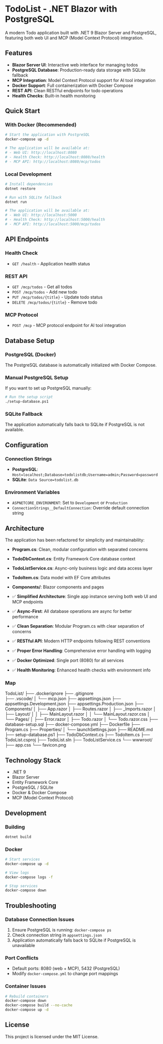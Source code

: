 # TodoList - .NET Blazor with PostgreSQL

A modern Todo application built with .NET 9 Blazor Server and PostgreSQL, featuring both web UI and MCP (Model Context Protocol) integration.

## Features

- **Blazor Server UI**: Interactive web interface for managing todos
- **PostgreSQL Database**: Production-ready data storage with SQLite fallback
- **MCP Integration**: Model Context Protocol support for AI tool integration
- **Docker Support**: Full containerization with Docker Compose
- **REST API**: Clean RESTful endpoints for todo operations
- **Health Checks**: Built-in health monitoring

## Quick Start

### With Docker (Recommended)

```bash
# Start the application with PostgreSQL
docker-compose up -d

# The application will be available at:
# - Web UI: http://localhost:8080
# - Health Check: http://localhost:8080/health
# - MCP API: http://localhost:8080/mcp/todos
```

### Local Development

```bash
# Install dependencies
dotnet restore

# Run with SQLite fallback
dotnet run

# The application will be available at:
# - Web UI: http://localhost:5000
# - Health Check: http://localhost:5000/health
# - MCP API: http://localhost:5000/mcp/todos
```

## API Endpoints

### Health Check
- `GET /health` - Application health status

### REST API
- `GET /mcp/todos` - Get all todos
- `POST /mcp/todos` - Add new todo
- `PUT /mcp/todos/{title}` - Update todo status
- `DELETE /mcp/todos/{title}` - Remove todo

### MCP Protocol
- `POST /mcp` - MCP protocol endpoint for AI tool integration

## Database Setup

### PostgreSQL (Docker)
The PostgreSQL database is automatically initialized with Docker Compose.

### Manual PostgreSQL Setup
If you want to set up PostgreSQL manually:

```bash
# Run the setup script
./setup-database.ps1
```

### SQLite Fallback
The application automatically falls back to SQLite if PostgreSQL is not available.

## Configuration

### Connection Strings
- **PostgreSQL**: `Host=localhost;Database=todolistdb;Username=admin;Password=password`
- **SQLite**: `Data Source=todolist.db`

### Environment Variables
- `ASPNETCORE_ENVIRONMENT`: Set to `Development` or `Production`
- `ConnectionStrings__DefaultConnection`: Override default connection string

## Architecture

The application has been refactored for simplicity and maintainability:

- **Program.cs**: Clean, modular configuration with separated concerns
- **TodoDbContext.cs**: Entity Framework Core database context
- **TodoListService.cs**: Async-only business logic and data access layer
- **TodoItem.cs**: Data model with EF Core attributes
- **Components/**: Blazor components and pages

- ✅ **Simplified Architecture**: Single app instance serving both web UI and MCP endpoints
- ✅ **Async-First**: All database operations are async for better performance
- ✅ **Clean Separation**: Modular Program.cs with clear separation of concerns
- ✅ **RESTful API**: Modern HTTP endpoints following REST conventions
- ✅ **Proper Error Handling**: Comprehensive error handling with logging
- ✅ **Docker Optimized**: Single port (8080) for all services
- ✅ **Health Monitoring**: Enhanced health checks with environment info

### Map

TodoList/
├── .dockerignore
├── .gitignore  
├── .vscode/
│   └── mcp.json
├── appsettings.json
├── appsettings.Development.json
├── appsettings.Production.json
├── Components/
│   ├── App.razor
│   ├── Routes.razor
│   ├── _Imports.razor
│   ├── Layout/
│   │   ├── MainLayout.razor
│   │   └── MainLayout.razor.css
│   └── Pages/
│       ├── Error.razor
│       ├── Todo.razor
│       └── Todo.razor.css
├── database-setup.sql
├── docker-compose.yml
├── Dockerfile
├── Program.cs
├── Properties/
│   └── launchSettings.json
├── README.md
├── setup-database.ps1
├── TodoDbContext.cs
├── TodoItem.cs
├── TodoList.csproj
├── TodoList.sln
├── TodoListService.cs
└── wwwroot/
    ├── app.css
    └── favicon.png

## Technology Stack

- .NET 9
- Blazor Server
- Entity Framework Core
- PostgreSQL / SQLite
- Docker & Docker Compose
- MCP (Model Context Protocol)

## Development

### Building
```bash
dotnet build
```

### Docker
```bash
# Start services
docker-compose up -d

# View logs
docker-compose logs -f

# Stop services
docker-compose down
```

## Troubleshooting

### Database Connection Issues
1. Ensure PostgreSQL is running: `docker-compose ps`
2. Check connection string in `appsettings.json`
3. Application automatically falls back to SQLite if PostgreSQL is unavailable

### Port Conflicts
- Default ports: 8080 (web + MCP), 5432 (PostgreSQL)
- Modify `docker-compose.yml` to change port mappings

### Container Issues
```bash
# Rebuild containers
docker-compose down
docker-compose build --no-cache
docker-compose up -d
```

## License

This project is licensed under the MIT License.
